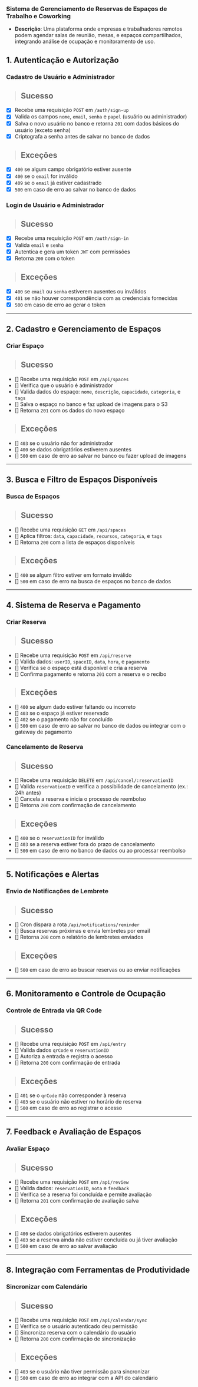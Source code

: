 ### **Sistema de Gerenciamento de Reservas de Espaços de Trabalho e Coworking**

- **Descrição**: Uma plataforma onde empresas e trabalhadores remotos podem agendar salas de reunião, mesas, e espaços compartilhados, integrando análise de ocupação e monitoramento de uso.

## 1. Autenticação e Autorização

### Cadastro de Usuário e Administrador
> ## Sucesso

- [x] Recebe uma requisição `POST` em `/auth/sign-up`
- [x] Valida os campos `nome`, `email`, `senha` e `papel` (usuário ou administrador)
- [x] Salva o novo usuário no banco e retorna `201` com dados básicos do usuário (exceto senha)
- [x] Criptografa a senha antes de salvar no banco de dados

> ## Exceções

- [x] `400` se algum campo obrigatório estiver ausente
- [x] `400` se o `email` for inválido
- [x] `409` se o `email` já estiver cadastrado
- [x] `500` em caso de erro ao salvar no banco de dados

### Login de Usuário e Administrador
> ## Sucesso

- [x] Recebe uma requisição `POST` em `/auth/sign-in`
- [x] Valida `email` e `senha`
- [x] Autentica e gera um token `JWT` com permissões
- [x] Retorna `200` com o token

> ## Exceções

- [x] `400` se `email` ou `senha` estiverem ausentes ou inválidos
- [x] `401` se não houver correspondência com as credenciais fornecidas
- [x] `500` em caso de erro ao gerar o token

---

## 2. Cadastro e Gerenciamento de Espaços

### Criar Espaço
> ## Sucesso

- [] Recebe uma requisição `POST` em `/api/spaces`
- [] Verifica que o usuário é administrador
- [] Valida dados do espaço: `nome`, `descrição`, `capacidade`, `categoria`, e `tags`
- [] Salva o espaço no banco e faz upload de imagens para o S3
- [] Retorna `201` com os dados do novo espaço

> ## Exceções

- [] `403` se o usuário não for administrador
- [] `400` se dados obrigatórios estiverem ausentes
- [] `500` em caso de erro ao salvar no banco ou fazer upload de imagens

---

## 3. Busca e Filtro de Espaços Disponíveis

### Busca de Espaços
> ## Sucesso

- [] Recebe uma requisição `GET` em `/api/spaces`
- [] Aplica filtros: `data`, `capacidade`, `recursos`, `categoria`, e `tags`
- [] Retorna `200` com a lista de espaços disponíveis

> ## Exceções

- [] `400` se algum filtro estiver em formato inválido
- [] `500` em caso de erro na busca de espaços no banco de dados

---

## 4. Sistema de Reserva e Pagamento

### Criar Reserva
> ## Sucesso

- [] Recebe uma requisição `POST` em `/api/reserve`
- [] Valida dados: `userID`, `spaceID`, `data`, `hora`, e `pagamento`
- [] Verifica se o espaço está disponível e cria a reserva
- [] Confirma pagamento e retorna `201` com a reserva e o recibo

> ## Exceções

- [] `400` se algum dado estiver faltando ou incorreto
- [] `403` se o espaço já estiver reservado
- [] `402` se o pagamento não for concluído
- [] `500` em caso de erro ao salvar no banco de dados ou integrar com o gateway de pagamento

### Cancelamento de Reserva
> ## Sucesso

- [] Recebe uma requisição `DELETE` em `/api/cancel/:reservationID`
- [] Valida `reservationID` e verifica a possibilidade de cancelamento (ex.: 24h antes)
- [] Cancela a reserva e inicia o processo de reembolso
- [] Retorna `200` com confirmação de cancelamento

> ## Exceções

- [] `400` se o `reservationID` for inválido
- [] `403` se a reserva estiver fora do prazo de cancelamento
- [] `500` em caso de erro no banco de dados ou ao processar reembolso

---

## 5. Notificações e Alertas

### Envio de Notificações de Lembrete
> ## Sucesso

- [] Cron dispara a rota `/api/notifications/reminder`
- [] Busca reservas próximas e envia lembretes por email
- [] Retorna `200` com o relatório de lembretes enviados

> ## Exceções

- [] `500` em caso de erro ao buscar reservas ou ao enviar notificações

---

## 6. Monitoramento e Controle de Ocupação

### Controle de Entrada via QR Code
> ## Sucesso

- [] Recebe uma requisição `POST` em `/api/entry`
- [] Valida dados `qrCode` e `reservationID`
- [] Autoriza a entrada e registra o acesso
- [] Retorna `200` com confirmação de entrada

> ## Exceções

- [] `401` se o `qrCode` não corresponder à reserva
- [] `403` se o usuário não estiver no horário de reserva
- [] `500` em caso de erro ao registrar o acesso

---

## 7. Feedback e Avaliação de Espaços

### Avaliar Espaço
> ## Sucesso

- [] Recebe uma requisição `POST` em `/api/review`
- [] Valida dados: `reservationID`, `nota` e `feedback`
- [] Verifica se a reserva foi concluída e permite avaliação
- [] Retorna `201` com confirmação de avaliação salva

> ## Exceções

- [] `400` se dados obrigatórios estiverem ausentes
- [] `403` se a reserva ainda não estiver concluída ou já tiver avaliação
- [] `500` em caso de erro ao salvar avaliação

---

## 8. Integração com Ferramentas de Produtividade

### Sincronizar com Calendário
> ## Sucesso

- [] Recebe uma requisição `POST` em `/api/calendar/sync`
- [] Verifica se o usuário autenticado deu permissão
- [] Sincroniza reserva com o calendário do usuário
- [] Retorna `200` com confirmação de sincronização

> ## Exceções

- [] `403` se o usuário não tiver permissão para sincronizar
- [] `500` em caso de erro ao integrar com a API do calendário

